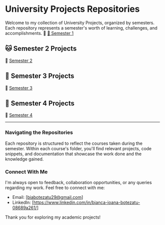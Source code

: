 # University Projects Repositories

Welcome to my collection of University Projects, organized by semesters. Each repository represents a semester's worth of learning, challenges, and accomplishments.
🔗 [🐶 Semester 1](https://github.com/biancabotezatu2909/Semester-1)

## 🐱 Semester 2 Projects

🔗 [Semester 2](https://github.com/biancabotezatu2909/Semester-2)

## 🐠 Semester 3 Projects

🔗 [Semester 3](https://github.com/biancabotezatu2909/Semester-3)

## 🦋 Semester 4 Projects
🔗 [Semester 4](https://github.com/biancabotezatu2909/Semester-3)

---

### Navigating the Repositories

Each repository is structured to reflect the courses taken during the semester. Within each course's folder, you'll find relevant projects, code snippets, and documentation that showcase the work done and the knowledge gained.

### Connect With Me

I'm always open to feedback, collaboration opportunities, or any queries regarding my work. Feel free to connect with me:

- Email: [biabotezatu29@gmail.com]
- LinkedIn: [https://www.linkedin.com/in/bianca-ioana-botezatu-08689a261/]

Thank you for exploring my academic projects!
